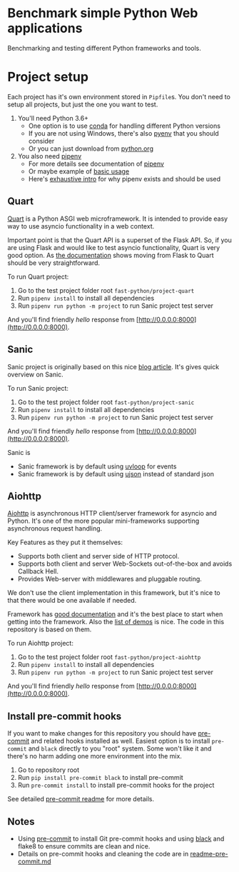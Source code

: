 # Benchmark simple Python Web applications

Benchmarking and testing different Python frameworks and tools.

# Project setup

Each project has it's own environment stored in `Pipfile`s. You don't need to setup all projects, but just the one you want to test.

1. You'll need Python 3.6+
	- One option is to use [conda](https://docs.conda.io/en/latest/) for handling different Python versions
	- If you are not using Windows, there's also [pyenv](https://github.com/pyenv/pyenv) that you should consider
	- Or you can just download from [python.org](https://www.python.org/downloads/)
1. You also need [pipenv](https://github.com/pypa/pipenv)
	- For more details see documentation of [pipenv](https://docs.pipenv.org/en/latest/)
	- Or maybe example of [basic usage](https://docs.pipenv.org/en/latest/basics/)
	- Here's [exhaustive intro](https://realpython.com/pipenv-guide/) for why pipenv exists and should be used


## Quart

[Quart](https://pgjones.gitlab.io/quart/) is a Python ASGI web microframework. It is intended to provide easy way to use asyncio functionality in a web context.

Important point is that the Quart API is a superset of the Flask API. So, if you are using Flask and would like to test asyncio functionality, Quart is very good option. As [the documentation](https://pgjones.gitlab.io/quart/flask_migration.html) shows moving from Flask to Quart should be very straightforward.

To run Quart project:

1. Go to the test project folder root `fast-python/project-quart`
1. Run `pipenv install` to install all dependencies
1. Run `pipenv run python -m project` to run Sanic project test server

And you'll find friendly _hello_ response from [http://0.0.0.0:8000](http://0.0.0.0:8000).


## Sanic

Sanic project is originally based on this nice [blog article](https://medium.com/free-code-camp/goin-fast-and-asynchronous-with-python-and-sanic-387d722f3668). It's gives quick overview on Sanic.

To run Sanic project:

1. Go to the test project folder root `fast-python/project-sanic`
1. Run `pipenv install` to install all dependencies
1. Run `pipenv run python -m project` to run Sanic project test server

And you'll find friendly _hello_ response from [http://0.0.0.0:8000](http://0.0.0.0:8000).

Sanic is

- Sanic framework is by default using [uvloop](https://magic.io/blog/uvloop-blazing-fast-python-networking/) for events
- Sanic framework is by default using [ujson](https://pypi.org/project/ujson/) instead of standard json


## Aiohttp

[Aiohttp](https://github.com/aio-libs/aiohttp/) is asynchronous HTTP client/server framework for asyncio and Python. It's one of the more popular mini-frameworks supporting asynchronous request handling.

Key Features as they put it themselves:

- Supports both client and server side of HTTP protocol.
- Supports both client and server Web-Sockets out-of-the-box and avoids Callback Hell.
- Provides Web-server with middlewares and pluggable routing.

We don't use the client implementation in this framework, but it's nice to that there would be one available if needed.

Framework has [good documentation](https://docs.aiohttp.org) and it's the best place to start when getting into the framework. Also the [list of demos](https://github.com/aio-libs/aiohttp-demos) is nice. The code in this repository is based on them.

To run Aiohttp project:

1. Go to the test project folder root `fast-python/project-aiohttp`
1. Run `pipenv install` to install all dependencies
1. Run `pipenv run python -m project` to run Sanic project test server

And you'll find friendly _hello_ response from [http://0.0.0.0:8000](http://0.0.0.0:8000).



## Install pre-commit hooks

If you want to make changes for this repository you should have [pre-commit](https://pre-commit.com/) and related hooks installed as well. Easiest option is to install `pre-commit` and `black` directly to you "root" system. Some won't like it and there's no harm adding one more environment into the mix.

1. Go to repository root
1. Run `pip install pre-commit black` to install pre-commit
1. Run `pre-commit install` to install pre-commit hooks for the project

See detailed [pre-commit readme](README-pre-commit.md) for more details.


## Notes

- Using [pre-commit]() to install Git pre-commit hooks and using [black](https://github.com/python/black) and flake8 to ensure commits are clean and nice.
- Details on pre-commit hooks and cleaning the code are in [readme-pre-commit.md](readme-pre-commit.md)
